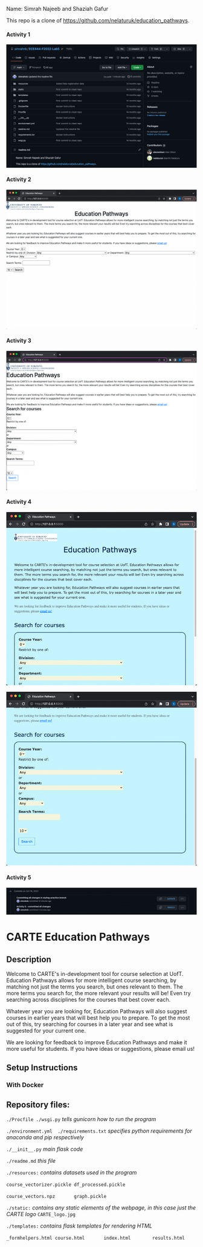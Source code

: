 Name: Simrah Najeeb and Shaziah Gafur 

This repo is a clone of https://github.com/nelaturuk/education_pathways. 

#### Activity 1 

![ScreenShot](screenshots/Activity1.png)

#### Activity 2 

![ScreenShot](screenshots/Activity2homepage.png)

#### Activity 3 

![ScreenShot](screenshots/Activity3homepage.png)

#### Activity 4 

![ScreenShot](screenshots/Activity4.png)

![ScreenShot](screenshots/Activity4-1.png)

#### Activity 5 

![ScreenShot](screenshots/Activity5.png)


# CARTE Education Pathways

## Description
Welcome to CARTE's in-development tool for course selection at UofT. Education Pathways allows for more intelligent course searching, by matching not just the terms you search, but ones relevant to them. The more terms you search for, the more relevant your results will be! Even try searching across disciplines for the courses that best cover each.

Whatever year you are looking for, Education Pathways will also suggest courses in earlier years that will best help you to prepare. To get the most out of this, try searching for courses in a later year and see what is suggested for your current one.

We are looking for feedback to improve Education Pathways and make it more useful for students. If you have ideas or suggestions, please email us!

## Setup Instructions

### With Docker



## Repository files:

`./Procfile ./wsgi.py` *tells gunicorn how to run the program*

`./environment.yml  ./requirements.txt` *specifies python requirements for anaconda and pip respectively*

`./__init__.py` *main flask code*

`./readme.md` *this file*

`./resources:` *contains datasets used in the program*

`course_vectorizer.pickle df_processed.pickle`

`course_vectors.npz       graph.pickle`

`./static:` *contains any static elements of the webpage, in this case just the CARTE logo*
`CARTE_logo.jpg`

`./templates:` *contains flask templates for rendering HTML*

`_formhelpers.html course.html       index.html        results.html`
